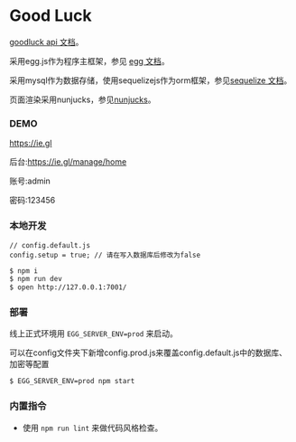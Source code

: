 # Good Luck

[goodluck api 文档][goodluck_api]。

采用egg.js作为程序主框架，参见 [egg 文档][egg]。  

采用mysql作为数据存储，使用sequelizejs作为orm框架，参见[sequelize 文档][sequelize]。  

页面渲染采用nunjucks，参见[nunjucks][nunjucks]。 

### DEMO

https://ie.gl

后台:https://ie.gl/manage/home

账号:admin

密码:123456

### 本地开发

```
// config.default.js
config.setup = true; // 请在写入数据库后修改为false
```

```bash
$ npm i
$ npm run dev
$ open http://127.0.0.1:7001/
```

### 部署

线上正式环境用 `EGG_SERVER_ENV=prod` 来启动。

可以在config文件夹下新增config.prod.js来覆盖config.default.js中的数据库、加密等配置

```bash
$ EGG_SERVER_ENV=prod npm start
```

### 内置指令

- 使用 `npm run lint` 来做代码风格检查。


[egg]: https://eggjs.org
[Sequelize]:http://docs.sequelizejs.com
[nunjucks]:http://mozilla.github.io/nunjucks/api.html
[goodluck_api]: /api.md
